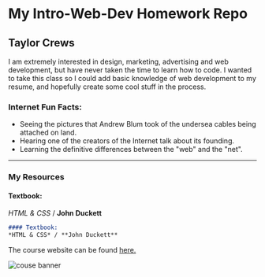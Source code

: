 # My Intro-Web-Dev Homework Repo
## Taylor Crews

I am extremely interested in design, marketing, advertising and web development, but have never taken the time to learn how to code. I wanted to take this class so I could add basic knowledge of web development to my resume, and hopefully create some cool stuff in the process.

### Internet Fun Facts: 
* Seeing the pictures that Andrew Blum took of the undersea cables being attached on land.
* Hearing one of the creators of the Internet talk about its founding.
* Learning the definitive differences between the "web" and the "net".

---

### My Resources

#### Textbook:
*HTML & CSS* / **John Duckett**

```markdown
#### Textbook:
*HTML & CSS* / **John Duckett**
```
The course website can be found [here.](https://media-ed-online.github.io/intro-web-dev/)

![couse banner](http://bit.ly/2DIVG46)
